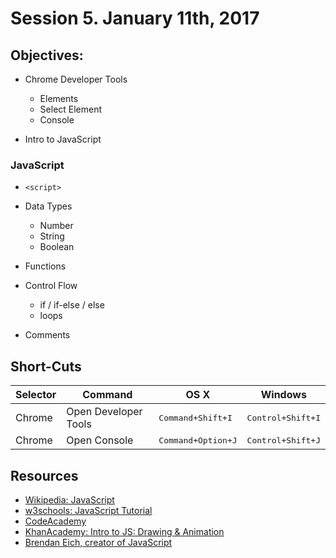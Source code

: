 # Session 5\. January 11th, 2017

## Objectives:

- Chrome Developer Tools

  - Elements
  - Select Element
  - Console

- Intro to JavaScript

### JavaScript

- `<script>`
- Data Types

  - Number
  - String
  - Boolean

- Functions

- Control Flow

  - if / if-else / else
  - loops

- Comments

## Short-Cuts

Selector | Command              | OS X                        | Windows
-------- | -------------------- | --------------------------- | --------------------------
Chrome   | Open Developer Tools | <kbd>Command+Shift+I</kbd>  | <kbd>Control+Shift+I</kbd>
Chrome   | Open Console         | <kbd>Command+Option+J</kbd> | <kbd>Control+Shift+J</kbd>

## Resources

- [Wikipedia: JavaScript](https://en.wikipedia.org/wiki/JavaScript)
- [w3schools: JavaScript Tutorial](http://www.w3schools.com/js/)
- [CodeAcademy](https://www.codecademy.com/learn/javascript)
- [KhanAcademy: Intro to JS: Drawing & Animation](https://www.khanacademy.org/computing/computer-programming/programming)
- [Brendan Eich, creator of JavaScript](https://en.wikipedia.org/wiki/Brendan_Eich)
